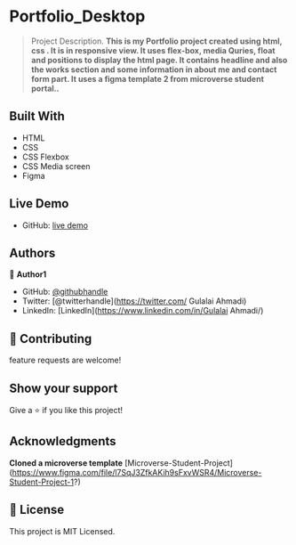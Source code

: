 # Portfolio_Desktop

> Project Description.
> **This is my Portfolio project created using html, css . It is in responsive view. It uses  flex-box, media Quries, float and positions to display the html page. It contains headline and also the works section and some information in about me and contact form part. It uses a figma template 2 from microverse student portal..**


## Built With

- HTML
- CSS
- CSS Flexbox
- CSS Media screen
- Figma


## Live Demo 

 - GitHub: [live demo]( https://ahmadigu.github.io/Desktop_Portfolio/)

## Authors

👤 **Author1**

- GitHub: [@githubhandle](https://github.com/AhmadiGu/)
- Twitter: [@twitterhandle](https://twitter.com/ Gulalai Ahmadi)
- LinkedIn: [LinkedIn](https://www.linkedin.com/in/Gulalai Ahmadi/)
 

## 🤝 Contributing

 feature requests are welcome! 
 

## Show your support

Give a ⭐️ if you like this project!

## Acknowledgments

**Cloned a microverse template**
[Microverse-Student-Project] (https://www.figma.com/file/l7SqJ3ZfkAKih9sFxvWSR4/Microverse-Student-Project-1?)

## 📝 License
This project is MIT Licensed.
 
